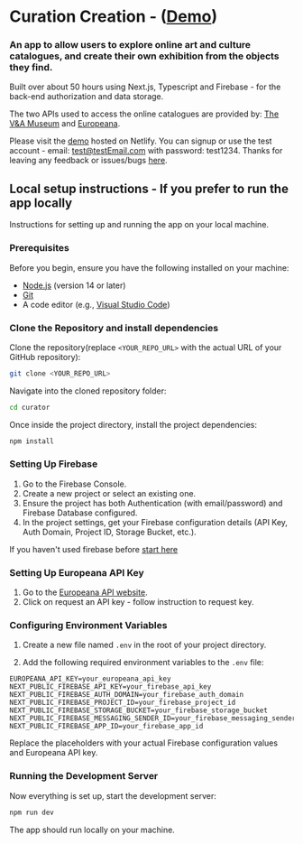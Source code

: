# Curation Creation - <span title="Hosted on Netlify: https://curationcreation.netlify.app">([Demo](https://curationcreation.netlify.app/))</span>

### An app to allow users to explore online art and culture catalogues, and create their own exhibition from the objects they find.

Built over about 50 hours using Next.js, Typescript and Firebase - for the back-end authorization and data storage.

The two APIs used to access the online catalogues are provided by: [The V&A Museum](https://www.vam.ac.uk/) and [Europeana](https://www.europeana.eu/en).

Please visit the [demo](https://curationcreation.netlify.app/) hosted on Netlify. You can signup or use the test account - email: test@testEmail.com with password: test1234. Thanks for leaving any feedback or issues/bugs [here](https://github.com/lw1066/curationcreation/issues).

## Local setup instructions - If you prefer to run the app locally

Instructions for setting up and running the app on your local machine.

### Prerequisites

Before you begin, ensure you have the following installed on your machine:

- [Node.js](https://nodejs.org/en/download/) (version 14 or later)
- [Git](https://git-scm.com/downloads)
- A code editor (e.g., [Visual Studio Code](https://code.visualstudio.com/))

### Clone the Repository and install dependencies

Clone the repository(replace `<YOUR_REPO_URL>` with the actual URL of your GitHub repository):

```bash
git clone <YOUR_REPO_URL>
```

Navigate into the cloned repository folder:

```bash
cd curator
```

Once inside the project directory, install the project dependencies:

```bash
npm install
```

### Setting Up Firebase

1. Go to the Firebase Console.
2. Create a new project or select an existing one.
3. Ensure the project has both Authentication (with email/password) and Firebase Database configured.
4. In the project settings, get your Firebase configuration details (API Key, Auth Domain, Project ID, Storage Bucket, etc.).

If you haven't used firebase before [start here](https://firebase.google.com/docs/guides)

### Setting Up Europeana API Key

1. Go to the [Europeana API website](https://apis.europeana.eu/en).
2. Click on request an API key - follow instruction to request key.

### Configuring Environment Variables

1. Create a new file named `.env` in the root of your project directory.

2. Add the following required environment variables to the `.env` file:

```plaintext
EUROPEANA_API_KEY=your_europeana_api_key
NEXT_PUBLIC_FIREBASE_API_KEY=your_firebase_api_key
NEXT_PUBLIC_FIREBASE_AUTH_DOMAIN=your_firebase_auth_domain
NEXT_PUBLIC_FIREBASE_PROJECT_ID=your_firebase_project_id
NEXT_PUBLIC_FIREBASE_STORAGE_BUCKET=your_firebase_storage_bucket
NEXT_PUBLIC_FIREBASE_MESSAGING_SENDER_ID=your_firebase_messaging_sender_id
NEXT_PUBLIC_FIREBASE_APP_ID=your_firebase_app_id
```

Replace the placeholders with your actual Firebase configuration values and Europeana API key.

### Running the Development Server

Now everything is set up, start the development server:

```bash
npm run dev
```

The app should run locally on your machine.
